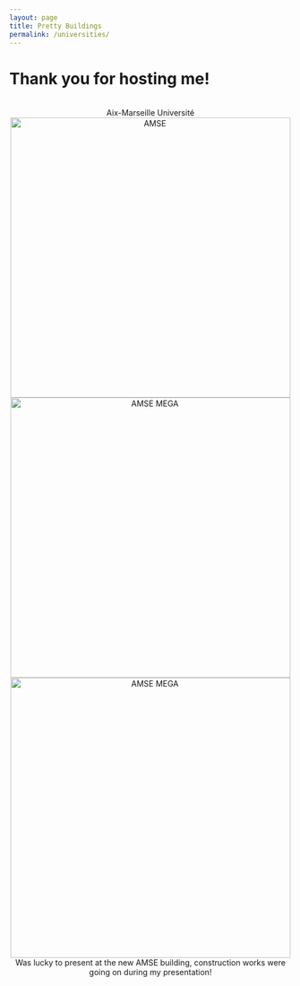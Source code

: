 ```yaml
---
layout: page
title: Pretty Buildings
permalink: /universities/
---
```

# Thank you for hosting me!

<br/>
<center>Aix-Marseille Université</center>
<center><img src="{{site.baseurl}}/assets/images/university_buildings/AMSE/AMSE_3" alt="AMSE" width="500"/></center>
<center><img src="{{site.baseurl}}/assets/images/university_buildings/AMSE/AMSE_1" alt="AMSE MEGA" width="500"/><img src="{{site.baseurl}}/assets/images/university_buildings/AMSE/AMSE_2" alt="AMSE MEGA" width="500"/></center>
<center>Was lucky to present at the new AMSE building, construction works were going on during my presentation!</center>

